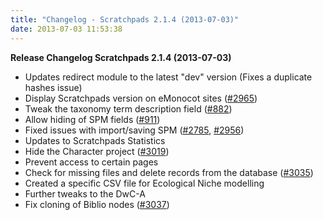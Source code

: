 ```yaml
---
title: "Changelog - Scratchpads 2.1.4 (2013-07-03)"
date: 2013-07-03 11:53:38
---
```


<strong>Release Changelog
Scratchpads 2.1.4 (2013-07-03)</strong>

- Updates redirect module to the latest "dev" version (Fixes a duplicate hashes issue)
- Display Scratchpads version on eMonocot sites (<a href="http://support.scratchpads.eu/issues/2965">#2965</a>)
- Tweak the taxonomy term description field (<a href="http://support.scratchpads.eu/issues/882">#882</a>)
- Allow hiding of SPM fields (<a href="http://support.scratchpads.eu/issues/911">#911</a>)
- Fixed issues with import/saving SPM (<a href="http://support.scratchpads.eu/issues/2785">#2785</a>, <a href="http://support.scratchpads.eu/issues/2956">#2956</a>)
- Updates to Scratchpads Statistics
- Hide the Character project (<a href="http://support.scratchpads.eu/issues/3019">#3019</a>)
- Prevent access to certain pages
- Check for missing files and delete records from the database (<a href="http://support.scratchpads.eu/issues/3035">#3035</a>)
- Created a specific CSV file for Ecological Niche modelling
- Further tweaks to the DwC-A
- Fix cloning of Biblio nodes (<a href="http://support.scratchpads.eu/issues/3037">#3037</a>)
